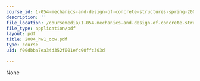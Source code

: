 ```yaml
---
course_id: 1-054-mechanics-and-design-of-concrete-structures-spring-2004
description: ''
file_location: /coursemedia/1-054-mechanics-and-design-of-concrete-structures-spring-2004/f00dbba7ea34d352f001efc90ffc303d_2004_hw1_ocw.pdf
file_type: application/pdf
layout: pdf
title: 2004_hw1_ocw.pdf
type: course
uid: f00dbba7ea34d352f001efc90ffc303d

---
```

None